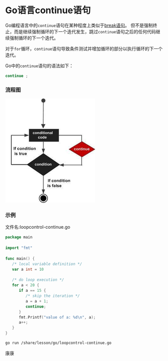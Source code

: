 # Go语言continue语句

Go编程语言中的`continue`语句在某种程度上类似于[break语句](./loopcontrol-break.html)。 但不是强制终止，而是继续强制循环的下一个迭代发生，跳过`continue`语句之后的任何代码继续强制循环的下一个迭代。

对于`for`循环，`continue`语句导致条件测试并增加循环的部分以执行循环的下一个迭代。

Go中的`continue`语句的语法如下：

```go
continue ;
```

### 流程图

![img](./images/loopcontrol-continue.png)

### 示例

文件名:loopcontrol-continue.go

```go
package main

import "fmt"

func main() {
   /* local variable definition */
   var a int = 10

   /* do loop execution */
   for a < 20 {
      if a == 15 {
         /* skip the iteration */
         a = a + 1;
         continue;
      }
      fmt.Printf("value of a: %d\n", a);
      a++;     
   }  
}
```

```bash
go run /share/lesson/go/loopcontrol-continue.go
```

康康